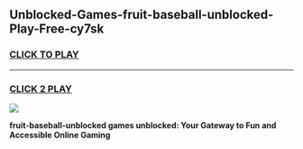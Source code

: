 
## Unblocked-Games-fruit-baseball-unblocked-Play-Free-cy7sk
<h3>
<a href="https://premium76.site?title=fruit-baseball-unblocked&ref=10A">CLICK TO PLAY</a></h3>
<hr>

<h3>
<a href="https://premium76.site?title=fruit-baseball-unblocked&ref=10A">CLICK 2 PLAY</a>
  
</h3>

<a href="https://premium76.site?title=fruit-baseball-unblocked&ref=10A"><img src="https://clearcache.store/games.png"></a>


**fruit-baseball-unblocked games unblocked: Your Gateway to Fun and Accessible Online Gaming**
